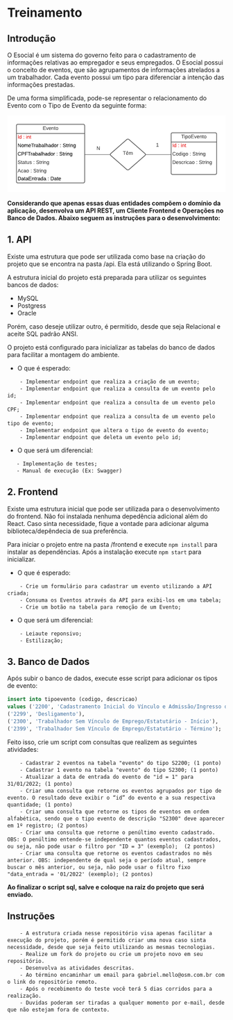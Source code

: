 # Treinamento

## Introdução

O Esocial é um sistema do governo feito para o cadastramento de informações relativas ao empregador e seus empregados. O Esocial possui o conceito de eventos, que são agrupamentos de informações atrelados a um trabalhador. Cada evento possui um tipo para diferenciar a intenção das informações prestadas. 

De uma forma simplificada, pode-se representar o relacionamento do Evento com o Tipo de Evento da seguinte forma:

![](/diagrama.png)

<b>Considerando que apenas essas duas entidades compõem o domínio da aplicação, desenvolva um API REST, um Cliente Frontend e Operações no Banco de Dados. Abaixo seguem as instruções para o desenvolvimento:</b>

## 1. API

Existe uma estrutura que pode ser utilizada como base na criação do projeto que se encontra na pasta /api. Ela está utilizando o Spring Boot. 

A estrutura inicial do projeto está preparada para utilizar os seguintes bancos de dados:

- MySQL
- Postgress
- Oracle

Porém, caso deseje utilizar outro, é permitido, desde que seja Relacional e aceite SQL padrão ANSI.

O projeto está configurado para inicializar as tabelas do banco de dados para facilitar a montagem do ambiente. 

- O que é esperado:

```
    - Implementar endpoint que realiza a criação de um evento;
    - Implementar endpoint que realiza a consulta de um evento pelo id;
    - Implementar endpoint que realiza a consulta de um evento pelo CPF;
    - Implementar endpoint que realiza a consulta de um evento pelo tipo de evento;
    - Implementar endpoint que altera o tipo de evento do evento;
    - Implementar endpoint que deleta um evento pelo id;
```

- O que será um diferencial:

```
   - Implementação de testes;
   - Manual de execução (Ex: Swagger)
```

## 2. Frontend

Existe uma estrutura inicial que pode ser utilizada para o desenvolvimento do frontend. Não foi instalada nenhuma depedência adicional além do React. Caso sinta necessidade, fique a vontade para adicionar alguma biblioteca/depêndecia de sua preferência.

Para iniciar o projeto entre na pasta /frontend e execute `npm install` para instalar as dependências. Após a instalação execute `npm start` para inicializar.

- O que é esperado:

```
    - Crie um formulário para cadastrar um evento utilizando a API criada;
    - Consuma os Eventos através da API para exibi-los em uma tabela;
    - Crie um botão na tabela para remoção de um Evento;
```

- O que será um diferencial:

```
    - Leiaute reponsivo;
    - Estilização;
```
## 3. Banco de Dados

Após subir o banco de dados, execute esse script para adicionar os tipos de evento:

~~~sql
insert into tipoevento (codigo, descricao) 
values ('2200', 'Cadastramento Inicial do Vínculo e Admissão/Ingresso de Trabalhador'),
('2299', 'Desligamento'),
('2300', 'Trabalhador Sem Vínculo de Emprego/Estatutário - Início'),
('2399', 'Trabalhador Sem Vínculo de Emprego/Estatutário - Término');
~~~

Feito isso, crie um script com consultas que realizem as seguintes atividades:

```
    - Cadastrar 2 eventos na tabela "evento" do tipo S2200; (1 ponto)
    - Cadastrar 1 evento na tabela "evento" do tipo S2300; (1 ponto)
    - Atualizar a data de entrada do evento de "id = 1" para 31/01/2022; (1 ponto)
    - Criar uma consulta que retorne os eventos agrupados por tipo de evento. O resultado deve exibir o “id” do evento e a sua respectiva quantidade; (1 ponto)
    - Criar uma consulta que retorne os tipos de eventos em ordem alfabética, sendo que o tipo evento de descrição "S2300" deve aparecer em 1º registro; (2 pontos)
    - Criar uma consulta que retorne o penúltimo evento cadastrado. OBS: O penúltimo entende-se independente quantos eventos cadastrados, ou seja, não pode usar o filtro por "ID = 3" (exemplo);  (2 pontos)
    - Criar uma consulta que retorne os eventos cadastrados no mês anterior. OBS: independente de qual seja o período atual, sempre buscar o mês anterior, ou seja, não pode usar o filtro fixo "data_entrada = '01/2022' (exemplo); (2 pontos)
```

<b>Ao finalizar o script sql, salve e coloque na raiz do projeto que será enviado.</b>

## Instruções

```
    - A estrutura criada nesse repositório visa apenas facilitar a execução do projeto, porém é permitido criar uma nova caso sinta necessidade, desde que seja feito utilizando as mesmas tecnologias. 
    - Realize um fork do projeto ou crie um projeto novo em seu repositório.
    - Desenvolva as atividades descritas.
    - Ao término encaminhar um email para gabriel.mello@osm.com.br com o link do repositório remoto.
    - Após o recebimento do teste você terá 5 dias corridos para a realização.
    - Duvidas poderam ser tiradas a qualquer momento por e-mail, desde que não estejam fora de contexto. 
```
